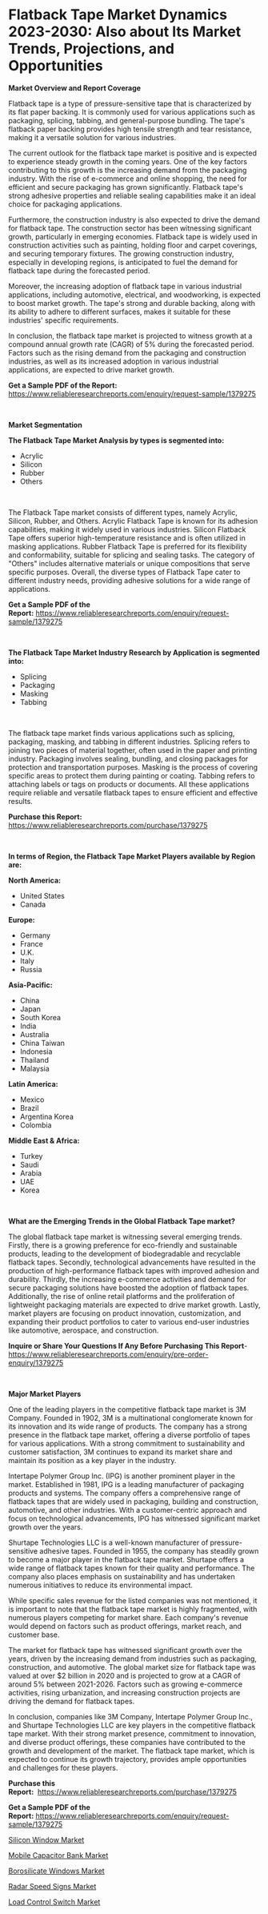 <p><h1>Flatback Tape Market Dynamics 2023-2030: Also about Its Market Trends, Projections, and Opportunities</h1></p><p><strong>Market Overview and Report Coverage</strong></p>
<p><p>Flatback tape is a type of pressure-sensitive tape that is characterized by its flat paper backing. It is commonly used for various applications such as packaging, splicing, tabbing, and general-purpose bundling. The tape's flatback paper backing provides high tensile strength and tear resistance, making it a versatile solution for various industries.</p><p>The current outlook for the flatback tape market is positive and is expected to experience steady growth in the coming years. One of the key factors contributing to this growth is the increasing demand from the packaging industry. With the rise of e-commerce and online shopping, the need for efficient and secure packaging has grown significantly. Flatback tape's strong adhesive properties and reliable sealing capabilities make it an ideal choice for packaging applications.</p><p>Furthermore, the construction industry is also expected to drive the demand for flatback tape. The construction sector has been witnessing significant growth, particularly in emerging economies. Flatback tape is widely used in construction activities such as painting, holding floor and carpet coverings, and securing temporary fixtures. The growing construction industry, especially in developing regions, is anticipated to fuel the demand for flatback tape during the forecasted period.</p><p>Moreover, the increasing adoption of flatback tape in various industrial applications, including automotive, electrical, and woodworking, is expected to boost market growth. The tape's strong and durable backing, along with its ability to adhere to different surfaces, makes it suitable for these industries' specific requirements.</p><p>In conclusion, the flatback tape market is projected to witness growth at a compound annual growth rate (CAGR) of 5% during the forecasted period. Factors such as the rising demand from the packaging and construction industries, as well as its increased adoption in various industrial applications, are expected to drive market growth.</p></p>
<p><strong>Get a Sample PDF of the Report:</strong> <a href="https://www.reliableresearchreports.com/enquiry/request-sample/1379275">https://www.reliableresearchreports.com/enquiry/request-sample/1379275</a></p>
<p>&nbsp;</p>
<p><strong>Market Segmentation</strong></p>
<p><strong>The Flatback Tape Market Analysis by types is segmented into:</strong></p>
<p><ul><li>Acrylic</li><li>Silicon</li><li>Rubber</li><li>Others</li></ul></p>
<p>&nbsp;</p>
<p><p>The Flatback Tape market consists of different types, namely Acrylic, Silicon, Rubber, and Others. Acrylic Flatback Tape is known for its adhesion capabilities, making it widely used in various industries. Silicon Flatback Tape offers superior high-temperature resistance and is often utilized in masking applications. Rubber Flatback Tape is preferred for its flexibility and conformability, suitable for splicing and sealing tasks. The category of "Others" includes alternative materials or unique compositions that serve specific purposes. Overall, the diverse types of Flatback Tape cater to different industry needs, providing adhesive solutions for a wide range of applications.</p></p>
<p><strong>Get a Sample PDF of the Report:</strong>&nbsp;<a href="https://www.reliableresearchreports.com/enquiry/request-sample/1379275">https://www.reliableresearchreports.com/enquiry/request-sample/1379275</a></p>
<p>&nbsp;</p>
<p><strong>The Flatback Tape Market Industry Research by Application is segmented into:</strong></p>
<p><ul><li>Splicing</li><li>Packaging</li><li>Masking</li><li>Tabbing</li></ul></p>
<p>&nbsp;</p>
<p><p>The flatback tape market finds various applications such as splicing, packaging, masking, and tabbing in different industries. Splicing refers to joining two pieces of material together, often used in the paper and printing industry. Packaging involves sealing, bundling, and closing packages for protection and transportation purposes. Masking is the process of covering specific areas to protect them during painting or coating. Tabbing refers to attaching labels or tags on products or documents. All these applications require reliable and versatile flatback tapes to ensure efficient and effective results.</p></p>
<p><strong>Purchase this Report:</strong>&nbsp; <a href="https://www.reliableresearchreports.com/purchase/1379275">https://www.reliableresearchreports.com/purchase/1379275</a></p>
<p>&nbsp;</p>
<p><strong>In terms of Region, the Flatback Tape Market Players available by Region are:</strong></p>
<p>
    <p> <strong> North America: </strong>
        <ul>
            <li>United States</li>
            <li>Canada</li>
        </ul>
        </p> 
    <p> <strong> Europe: </strong>
        <ul>
            <li>Germany</li>
            <li>France</li>
            <li>U.K.</li>
            <li>Italy</li>
            <li>Russia</li>
        </ul>
        </p> 
    <p> <strong> Asia-Pacific: </strong>
        <ul>
            <li>China</li>
            <li>Japan</li>
            <li>South Korea</li>
            <li>India</li>
            <li>Australia</li>
            <li>China Taiwan</li>
            <li>Indonesia</li>
            <li>Thailand</li>
            <li>Malaysia</li>
        </ul>
        </p> 
    <p> <strong> Latin America: </strong>
        <ul>
            <li>Mexico</li>
            <li>Brazil</li>
            <li>Argentina Korea</li>
            <li>Colombia</li>
        </ul>
        </p> 
    <p> <strong> Middle East & Africa: </strong>
        <ul>
            <li>Turkey</li>
            <li>Saudi</li>
            <li>Arabia</li>
            <li>UAE</li>
            <li>Korea</li>
        </ul>
    </p>
    </p>
<p>&nbsp;</p>
<p><strong>What are the Emerging Trends in the Global Flatback Tape market?</strong></p>
<p><p>The global flatback tape market is witnessing several emerging trends. Firstly, there is a growing preference for eco-friendly and sustainable products, leading to the development of biodegradable and recyclable flatback tapes. Secondly, technological advancements have resulted in the production of high-performance flatback tapes with improved adhesion and durability. Thirdly, the increasing e-commerce activities and demand for secure packaging solutions have boosted the adoption of flatback tapes. Additionally, the rise of online retail platforms and the proliferation of lightweight packaging materials are expected to drive market growth. Lastly, market players are focusing on product innovation, customization, and expanding their product portfolios to cater to various end-user industries like automotive, aerospace, and construction.</p></p>
<p><strong>Inquire or Share Your Questions If Any Before Purchasing This Report</strong>- <a href="https://www.reliableresearchreports.com/enquiry/pre-order-enquiry/1379275">https://www.reliableresearchreports.com/enquiry/pre-order-enquiry/1379275</a></p>
<p>&nbsp;</p>
<p><strong>Major Market Players</strong></p>
<p><p>One of the leading players in the competitive flatback tape market is 3M Company. Founded in 1902, 3M is a multinational conglomerate known for its innovation and its wide range of products. The company has a strong presence in the flatback tape market, offering a diverse portfolio of tapes for various applications. With a strong commitment to sustainability and customer satisfaction, 3M continues to expand its market share and maintain its position as a key player in the industry.</p><p>Intertape Polymer Group Inc. (IPG) is another prominent player in the market. Established in 1981, IPG is a leading manufacturer of packaging products and systems. The company offers a comprehensive range of flatback tapes that are widely used in packaging, building and construction, automotive, and other industries. With a customer-centric approach and focus on technological advancements, IPG has witnessed significant market growth over the years.</p><p>Shurtape Technologies LLC is a well-known manufacturer of pressure-sensitive adhesive tapes. Founded in 1955, the company has steadily grown to become a major player in the flatback tape market. Shurtape offers a wide range of flatback tapes known for their quality and performance. The company also places emphasis on sustainability and has undertaken numerous initiatives to reduce its environmental impact.</p><p>While specific sales revenue for the listed companies was not mentioned, it is important to note that the flatback tape market is highly fragmented, with numerous players competing for market share. Each company's revenue would depend on factors such as product offerings, market reach, and customer base.</p><p>The market for flatback tape has witnessed significant growth over the years, driven by the increasing demand from industries such as packaging, construction, and automotive. The global market size for flatback tape was valued at over $2 billion in 2020 and is projected to grow at a CAGR of around 5% between 2021-2026. Factors such as growing e-commerce activities, rising urbanization, and increasing construction projects are driving the demand for flatback tapes.</p><p>In conclusion, companies like 3M Company, Intertape Polymer Group Inc., and Shurtape Technologies LLC are key players in the competitive flatback tape market. With their strong market presence, commitment to innovation, and diverse product offerings, these companies have contributed to the growth and development of the market. The flatback tape market, which is expected to continue its growth trajectory, provides ample opportunities and challenges for these players.</p></p>
<p><strong>Purchase this Report:</strong>&nbsp;&nbsp;<a href="https://www.reliableresearchreports.com/purchase/1379275">https://www.reliableresearchreports.com/purchase/1379275</a></p>
<p></p>
<p><strong>Get a Sample PDF of the Report:</strong>&nbsp;<a href="https://www.reliableresearchreports.com/enquiry/request-sample/1379275">https://www.reliableresearchreports.com/enquiry/request-sample/1379275</a></p>
<p><p><a href="https://medium.com/@carolhunter1939/silicon-window-market-research-report-its-history-and-forecast-2023-to-2030-a96c32b161c4">Silicon Window Market</a></p><p><a href="https://medium.com/@briaabshire64/mobile-capacitor-bank-market-size-cagr-trends-2024-2030-aaca55dad678">Mobile Capacitor Bank Market</a></p><p><a href="https://medium.com/@donnakelly19891/borosilicate-windows-market-size-and-market-trends-complete-industry-overview-2023-to-2030-5f8770fef0d4">Borosilicate Windows Market</a></p><p><a href="https://medium.com/@torreyjones2023/radar-speed-signs-market-comprehensive-assessment-by-type-application-and-geography-93184ae5e275">Radar Speed Signs Market</a></p><p><a href="https://medium.com/@sarahcornish2022/load-control-switch-market-comprehensive-assessment-by-type-application-and-geography-946d15f94416">Load Control Switch Market</a></p></p>